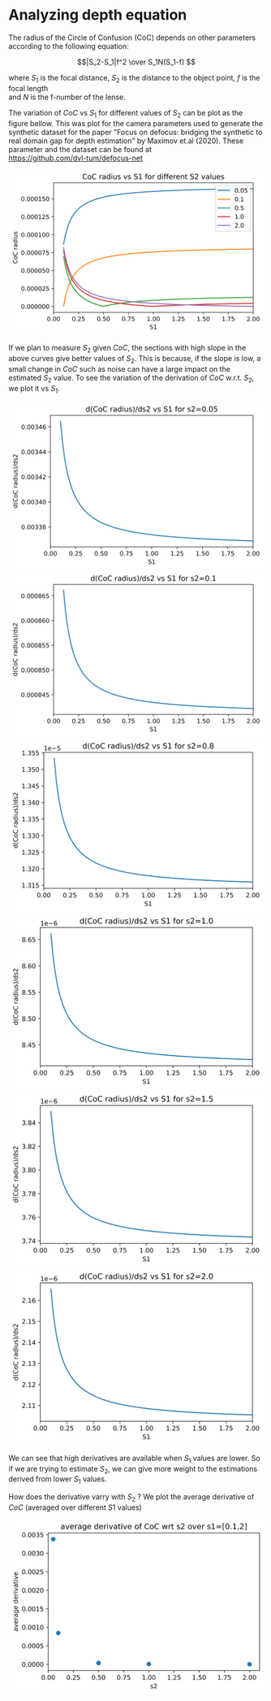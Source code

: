 # Analyzing depth equation 

The radius of the Circle of Confusion (CoC) depends on other parameters according to the following equation:


$$|S_2-S_1|f^2 \over S_1N(S_1-f) $$

where $S_1$ is the focal distance, $S_2$ is the distance to the object point, $f$ is the focal length \
and $N$ is the f-number of the lense.

The variation of $CoC$ vs $S_1$ for different values of $S_2$ can be plot as the figure bellow. This was plot for the camera parameters used to generate the synthetic dataset for the paper "Focus on defocus: bridging the synthetic to real domain gap for depth estimation" by Maximov et.al (2020). These parameter and the dataset can be found at \
https://github.com/dvl-tum/defocus-net

![alt text](Coc-vs-s1.png)

If we plan to measure $S_2$ given $CoC$, the sections with high slope in the above curves give better values of $S_2$. This is because, if the slope is low, a small change in $CoC$ such as noise can have a large impact on the estimated $S_2$ value. To see the variation of the derivation of $CoC$ w.r.t. $S_2$, we plot it vs $S_1$. 


![alt text](d-Coc-vs-s1-s2=0.05.png)
![alt text](d-Coc-vs-s1-s2=0.1.png)
![alt text](d-Coc-vs-s1-s2=0.8.png)
![alt text](d-Coc-vs-s1-s2=1.0.png)
![alt text](d-Coc-vs-s1-s2=1.5.png)
![alt text](d-Coc-vs-s1-s2=2.0.png)

We can see that high derivatives are available when $S_1$ values are lower. So if we are trying to estimate 
$S_2$, we can give more weight to the estimations derived from lower $S_1$ values. 

How does the derivative varry with $S_2$ ? We plot the average derivative of $CoC$ (averaged over different $S1$ values)

![alt text](avg_der.png)







